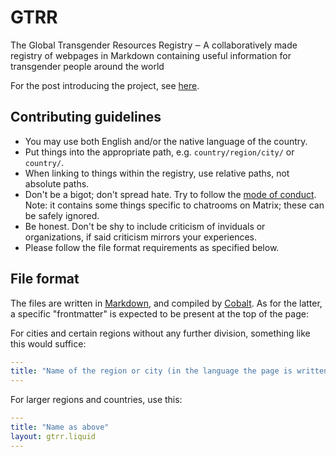 # GTRR

The Global Transgender Resources Registry ‒ A collaboratively made registry of webpages in Markdown containing useful information for transgender people around the world

For the post introducing the project, see [here](https://fantasycookie17.cf/posts/2021/03/gtrr.html).

## Contributing guidelines
* You may use both English and/or the native language of the country.
* Put things into the appropriate path, e.g. `country/region/city/` or `country/`.
* When linking to things within the registry, use relative paths, not absolute paths.
* Don't be a bigot; don't spread hate. Try to follow the [mode of conduct](https://fantasycookie17.cf/coc.html). Note: it contains some things specific to chatrooms on Matrix; these can be safely ignored.
* Be honest. Don't be shy to include criticism of inviduals or organizations, if said criticism mirrors your experiences.
* Please follow the file format requirements as specified below.

## File format
The files are written in [Markdown](https://commonmark.org), and compiled by [Cobalt](https://cobalt-org.github.io). As for the latter, a specific "frontmatter" is expected to be present at the top of the page:

For cities and certain regions without any further division, something like this would suffice:
```yaml
---
title: "Name of the region or city (in the language the page is written in)"
---
```

For larger regions and countries, use this:
```yaml
---
title: "Name as above"
layout: gtrr.liquid
---
```